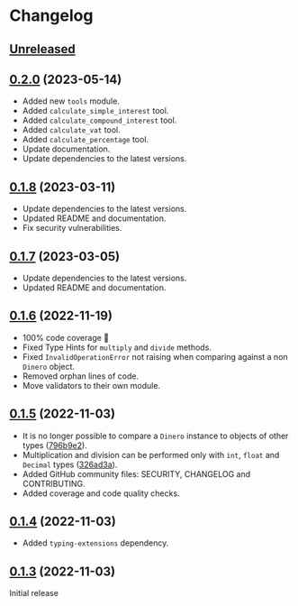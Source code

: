 # Changelog

## [Unreleased](https://github.com/wilfredinni/dinero/compare/0.2.0...master)

## [0.2.0](https://github.com/wilfredinni/dinero/releases/tag/0.2.0) (2023-05-14)

- Added new `tools` module.
- Added `calculate_simple_interest` tool.
- Added `calculate_compound_interest` tool.
- Added `calculate_vat` tool.
- Added `calculate_percentage` tool.
- Update documentation.
- Update dependencies to the latest versions.

## [0.1.8](https://github.com/wilfredinni/dinero/releases/tag/0.1.8) (2023-03-11)

- Update dependencies to the latest versions.
- Updated README and documentation.
- Fix security vulnerabilities.

## [0.1.7](https://github.com/wilfredinni/dinero/releases/tag/0.1.7) (2023-03-05)

- Update dependencies to the latest versions.
- Updated README and documentation.

## [0.1.6](https://github.com/wilfredinni/dinero/releases/tag/0.1.6) (2022-11-19)

- 100% code coverage 🎉
- Fixed Type Hints for `multiply` and `divide` methods.
- Fixed `InvalidOperationError` not raising when comparing against a non `Dinero` object.
- Removed orphan lines of code.
- Move validators to their own module.

## [0.1.5](https://github.com/wilfredinni/dinero/releases/tag/0.1.5) (2022-11-03)

- It is no longer possible to compare a `Dinero` instance to objects of other types ([796b9e2](https://github.com/wilfredinni/dinero/commit/796b9e2e1f344f20be14edffc9a0579192d9a93b)).
- Multiplication and division can be performed only with `int`, `float` and `Decimal` types ([326ad3a](https://github.com/wilfredinni/dinero/commit/326ad3a007c625e22fba2b265c093ee13f8a90d2)).
- Added GitHub community files: SECURITY, CHANGELOG and CONTRIBUTING.
- Added coverage and code quality checks.

## [0.1.4](https://github.com/wilfredinni/dinero/releases/tag/0.1.4) (2022-11-03)

- Added `typing-extensions` dependency.

## [0.1.3](https://github.com/wilfredinni/dinero/releases/tag/0.1.3) (2022-11-03)

Initial release
